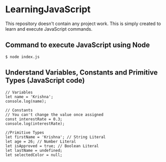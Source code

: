 # LearningJavaScript

This repository doesn't contain any project work. This is simply created to learn and execute JavaScript commands.

Command to execute JavaScript using Node
----------------------------------------
```
$ node index.js
```
Understand Variables, Constants and Primitive Types (JavaScript code)
---------------------
```
// Variables
let name = 'Krishna';
console.log(name);

// Constants
// You can't change the value once assigned
const interestRate = 0.3;
console.log(interestRate);

//Primitive Types
let firstName = 'Krishna'; // String Literal
let age = 26; // Number Literal
let isApproved = true; // Boolean Literal
let lastName = undefined;
let selectedColor = null;
```
